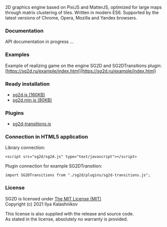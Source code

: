 2D graphics engine based on PixiJS and MatterJS, optimized for large maps through matrix clustering of tiles. Written in modern ES6. Supported by the latest versions of Chrome, Opera, Mozilla and Yandex browsers.

### Documentation

API documentation in progress ...

### Examples

Example of realizing game on the engine SG2D and SG2DTransitions plugin: [https://sg2d.ru/example/index.html](https://sg2d.ru/example/index.html)

### Ready installation

* [sg2d.js (160KB)](https://raw.githubusercontent.com/VediX/sg2d.github.io/main/build/sg2d.js)
* [sg2d.min.js (80KB)](https://raw.githubusercontent.com/VediX/sg2d.github.io/main/build/sg2d.min.js)

### Plugins

* [sg2d-transitions.js](https://raw.githubusercontent.com/VediX/sg2d.github.io/main/build/plugins/sg2d-transitions.js)

### Connection in HTML5 application

Library connection:

	<script src="sg2d/sg2d.js" type="text/javascript"></script>
	
Plugin connection for example SG2DTransition:

	import SG2DTransitions from "./sg2d/plugins/sg2d-transitions.js";

### License

SG2D is licensed under [The MIT License (MIT)](https://opensource.org/licenses/MIT)  
Copyright (c) 2021 Ilya Kalashnikov

This license is also supplied with the release and source code.  
As stated in the license, absolutely no warranty is provided.
